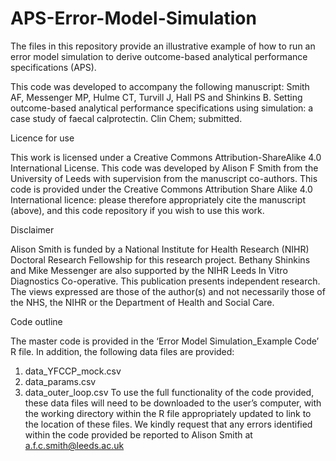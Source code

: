 # APS-Error-Model-Simulation

The files in this repository provide an illustrative example of how to run an error model simulation to derive outcome-based analytical performance specifications (APS). 

This code was developed to accompany the following manuscript: 
Smith AF, Messenger MP, Hulme CT, Turvill J, Hall PS and Shinkins B. Setting outcome-based analytical performance specifications using simulation: a case study of faecal calprotectin. Clin Chem; submitted.

Licence for use

This work is licensed under a Creative Commons Attribution-ShareAlike 4.0 International License. 
This code was developed by Alison F Smith from the University of Leeds with supervision from the manuscript co-authors. This code is provided under the Creative Commons Attribution Share Alike 4.0 International licence: please therefore appropriately cite the manuscript (above), and this code repository if you wish to use this work.

Disclaimer

Alison Smith is funded by a National Institute for Health Research (NIHR) Doctoral Research Fellowship for this research project. Bethany Shinkins and Mike Messenger are also supported by the NIHR Leeds In Vitro Diagnostics Co-operative. This publication presents independent research. The views expressed are those of the author(s) and not necessarily those of the NHS, the NIHR or the Department of Health and Social Care.

Code outline

The master code is provided in the ‘Error Model Simulation_Example Code’ R file. In addition, the following data files are provided: 
1.	data_YFCCP_mock.csv
2.	data_params.csv
3.	data_outer_loop.csv
To use the full functionality of the code provided, these data files will need to be downloaded to the user’s computer, with the working directory within the R file appropriately updated to link to the location of these files. 
We kindly request that any errors identified within the code provided be reported to Alison Smith at a.f.c.smith@leeds.ac.uk 
